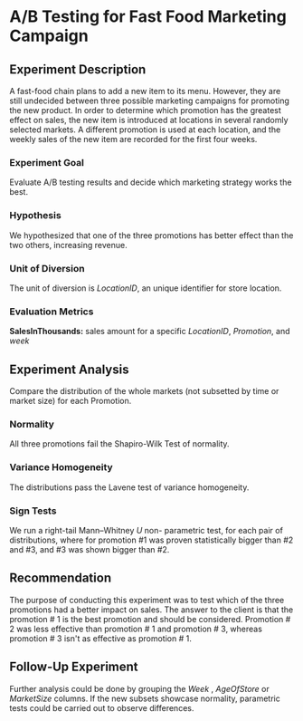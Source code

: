 # A/B Testing for Fast Food Marketing Campaign

## Experiment Description

A fast-food chain plans to add a new item to its menu. However, they are still undecided between three possible marketing campaigns for promoting the new product. In order to determine which promotion has the greatest effect on sales, the new item is introduced at locations in several randomly selected markets. A different promotion is used at each location, and the weekly sales of the new item are recorded for the first four weeks.

### Experiment Goal 

Evaluate A/B testing results and decide which marketing strategy works the best.

### Hypothesis

We hypothesized that one of the three promotions has better effect than the two others, increasing revenue.

### Unit of Diversion 

The unit of diversion is _LocationID_, an unique identifier for store location.

### Evaluation Metrics

**SalesInThousands:** sales amount for a specific  _LocationID_,  _Promotion_, and  _week_

## Experiment Analysis

Compare the distribution of the whole markets (not subsetted by time or market size) for each Promotion.

### Normality
All three promotions fail the Shapiro-Wilk Test of normality.

### Variance Homogeneity 
The distributions pass the Lavene test of variance homogeneity.

### Sign Tests
We run  a right-tail Mann–Whitney  _U_  non- parametric test, for each pair of distributions, where for promotion #1 was proven statistically bigger than #2 and #3, and #3 was shown bigger than #2.

## Recommendation
The purpose of conducting this experiment was to test which of the three promotions had a better impact on sales.
The answer to the client is that the promotion # 1 is the best promotion and should be considered. Promotion # 2 was less effective than promotion # 1 and promotion # 3, whereas promotion # 3 isn't as effective as promotion # 1.

## Follow-Up Experiment
Further analysis could be done by grouping the _Week_ , _AgeOfStore_ or _MarketSize_ columns.
If the new subsets showcase normality, parametric tests could be carried out to observe differences.
